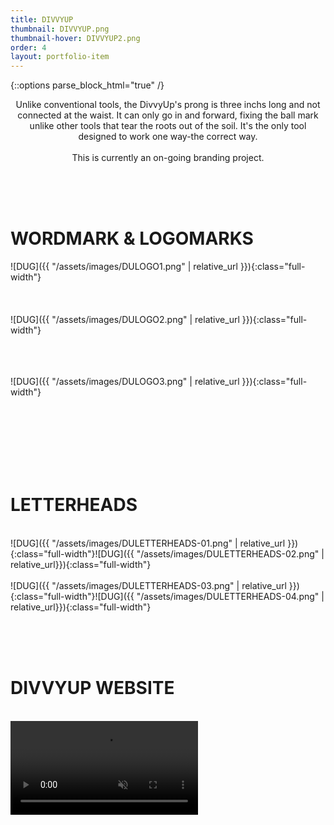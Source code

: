 ```yaml
---
title: DIVVYUP
thumbnail: DIVVYUP.png
thumbnail-hover: DIVVYUP2.png
order: 4
layout: portfolio-item
---
```

{::options parse_block_html="true" /}

<div style="text-align: center;">
<div style="text-align: center; max-width: 500px; margin: 0 auto;">
Unlike conventional tools, the DivvyUp's prong is three inchs long and not connected at the waist. It can only go in and forward, fixing the ball mark unlike other tools that tear the roots out of the soil. It's the only tool designed to work one way-the correct way.
<br><br>
This is currently an on-going branding project.
</div>
</div>

<br><br><br>
<h1>WORDMARK & LOGOMARKS</h1>


<div class="DULOGOS">
![DUG]({{ "/assets/images/DULOGO1.png" | relative_url }}){:class="full-width"}
</div>

<div class="DULOGOS2">
<br><br><br>
![DUG]({{ "/assets/images/DULOGO2.png" | relative_url
}}){:class="full-width"}

<br><br><br>
![DUG]({{ "/assets/images/DULOGO3.png" | relative_url
}}){:class="full-width"}
</div>

<br><br><br><br><br><br>
<h1>LETTERHEADS</h1>
<br>
<div class="DULETTERHEAD1">
![DUG]({{ "/assets/images/DULETTERHEADS-01.png" | relative_url
}}){:class="full-width"}![DUG]({{ "/assets/images/DULETTERHEADS-02.png" | relative_url}}){:class="full-width"}
</div>

<br>

<div class="DULETTERHEAD2">
![DUG]({{ "/assets/images/DULETTERHEADS-03.png" | relative_url
}}){:class="full-width"}![DUG]({{ "/assets/images/DULETTERHEADS-04.png" | relative_url}}){:class="full-width"}
</div>


<br><br><br>
<h1>DIVVYUP WEBSITE</h1>
<br>
<video class="full-width" id="DUVIDEO" autoplay loop muted>
  <source src="assets/videos/DU.mp4" type="video/mp4">
</video>
<script>
    document.getElementById('DUVIDEO').play();
</script>

